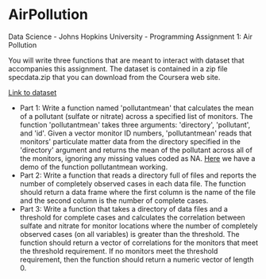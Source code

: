 # AirPollution
Data Science - Johns Hopkins University - Programming Assignment 1: Air Pollution

You will write three functions that are meant to interact with dataset that accompanies this assignment. The dataset is contained in a zip file specdata.zip that you can download from the Coursera web site.

[Link to dataset](https://d396qusza40orc.cloudfront.net/rprog%2Fdata%2Fspecdata.zip)

* Part 1: Write a function named 'pollutantmean' that calculates the mean of a pollutant (sulfate or nitrate) across a specified list of monitors. The function 'pollutantmean' takes three arguments: 'directory', 'pollutant', and 'id'. Given a vector monitor ID numbers, 'pollutantmean' reads that monitors' particulate matter data from the directory specified in the 'directory' argument and returns the mean of the pollutant across all of the monitors, ignoring any missing values coded as NA. [Here](https://d3c33hcgiwev3.cloudfront.net/_3b0da118473bfa0845efddcbe29cc336_pollutantmean-demo.html?Expires=1682121600&Signature=PyyCI~zTatnqsiwyTtHDSWoLM9Cc5-MUNCMfnZcIT1UOuss6T-WaDFNqRpsHnb76v1ai-MFs3CYq~CFGNa61jMFITFnDPS5OBgXlK5Iu2sxbXxTktvBSqiEC090makRCKH3B4DmsSCYSkB1BLISwB4GcuP89yMuXaObmc7aLGuc_&Key-Pair-Id=APKAJLTNE6QMUY6HBC5A) we have a demo of the function pollutantmean working.
* Part 2: Write a function that reads a directory full of files and reports the number of completely observed cases in each data file. The function should return a data frame where the first column is the name of the file and the second column is the number of complete cases. 
* Part 3: Write a function that takes a directory of data files and a threshold for complete cases and calculates the correlation between sulfate and nitrate for monitor locations where the number of completely observed cases (on all variables) is greater than the threshold. The function should return a vector of correlations for the monitors that meet the threshold requirement. If no monitors meet the threshold requirement, then the function should return a numeric vector of length 0.

